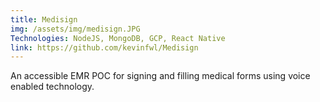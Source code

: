 ```yaml
---
title: Medisign
img: /assets/img/medisign.JPG
Technologies: NodeJS, MongoDB, GCP, React Native
link: https://github.com/kevinfwl/Medisign
---
```


An accessible EMR POC for signing and filling medical forms using voice enabled technology.
